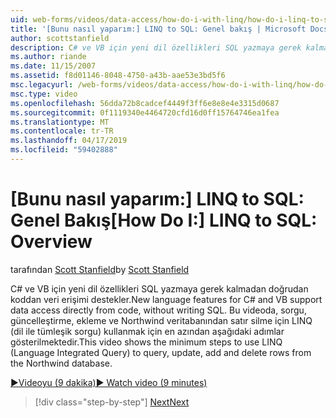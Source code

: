 ```yaml
---
uid: web-forms/videos/data-access/how-do-i-with-linq/how-do-i-linq-to-sql-overview
title: '[Bunu nasıl yaparım:] LINQ to SQL: Genel bakış | Microsoft Docs'
author: scottstanfield
description: C# ve VB için yeni dil özellikleri SQL yazmaya gerek kalmadan doğrudan koddan veri erişimi destekler. LINQ (dil int.. kullanmak için en azından aşağıdaki adımlar bu video gösterir
ms.author: riande
ms.date: 11/15/2007
ms.assetid: f8d01146-8048-4750-a43b-aae53e3bd5f6
msc.legacyurl: /web-forms/videos/data-access/how-do-i-with-linq/how-do-i-linq-to-sql-overview
msc.type: video
ms.openlocfilehash: 56dda72b8cadcef4449f3ff6e8e8e4e3315d0687
ms.sourcegitcommit: 0f1119340e4464720cfd16d0ff15764746ea1fea
ms.translationtype: MT
ms.contentlocale: tr-TR
ms.lasthandoff: 04/17/2019
ms.locfileid: "59402888"
---
```

# <a name="how-do-i-linq-to-sql-overview"></a><span data-ttu-id="9dcab-104">[Bunu nasıl yaparım:] LINQ to SQL: Genel Bakış</span><span class="sxs-lookup"><span data-stu-id="9dcab-104">[How Do I:] LINQ to SQL: Overview</span></span>

<span data-ttu-id="9dcab-105">tarafından [Scott Stanfield](https://github.com/scottstanfield)</span><span class="sxs-lookup"><span data-stu-id="9dcab-105">by [Scott Stanfield](https://github.com/scottstanfield)</span></span>

<span data-ttu-id="9dcab-106">C# ve VB için yeni dil özellikleri SQL yazmaya gerek kalmadan doğrudan koddan veri erişimi destekler.</span><span class="sxs-lookup"><span data-stu-id="9dcab-106">New language features for C# and VB support data access directly from code, without writing SQL.</span></span> <span data-ttu-id="9dcab-107">Bu videoda, sorgu, güncelleştirme, ekleme ve Northwind veritabanından satır silme için LINQ (dil ile tümleşik sorgu) kullanmak için en azından aşağıdaki adımlar gösterilmektedir.</span><span class="sxs-lookup"><span data-stu-id="9dcab-107">This video shows the minimum steps to use LINQ (Language Integrated Query) to query, update, add and delete rows from the Northwind database.</span></span>

[<span data-ttu-id="9dcab-108">&#9654;Videoyu (9 dakika)</span><span class="sxs-lookup"><span data-stu-id="9dcab-108">&#9654; Watch video (9 minutes)</span></span>](https://channel9.msdn.com/Blogs/ASP-NET-Site-Videos/how-do-i-linq-to-sql-overview)

> [!div class="step-by-step"]
> [<span data-ttu-id="9dcab-109">Next</span><span class="sxs-lookup"><span data-stu-id="9dcab-109">Next</span></span>](how-do-i-linq-to-sql-data-model.md)

